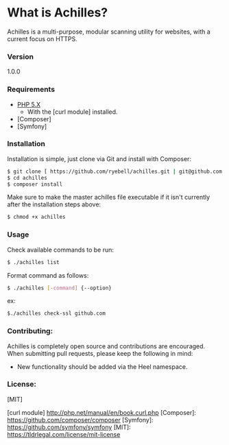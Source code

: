 # What is Achilles?

Achilles is a multi-purpose, modular scanning utility for websites, with a current focus on HTTPS.

### Version

1.0.0

### Requirements
* [PHP 5.X]
    * With the [curl module] installed.
* [Composer]
* [Symfony]

### Installation

Installation is simple, just clone via Git and install with Composer:


```sh
$ git clone [ https://github.com/ryebell/achilles.git | git@github.com:ryebell/achilles.git ] achilles
$ cd achilles
$ composer install
```

Make sure to make the master achilles file executable if it isn't currently after the installation steps above:

```sh
$ chmod +x achilles
```

### Usage
Check available commands to be run:
```sh
$ ./achilles list
```
Format command as follows:
```sh
$ ./achilles [-command] {--option}
```
ex:
```sh
$./achilles check-ssl github.com
```

### Contributing:
Achilles is completely open source and contributions are encouraged. When submitting pull requests, please keep the following in mind:
- New functionality should be added via the Heel namespace.

### License:
[MIT]

[PHP 5.X]: <http://www.php.net/>
[curl module] <http://php.net/manual/en/book.curl.php>
[Composer]: <https://github.com/composer/composer>
[Symfony]: <https://github.com/symfony/symfony>
[MIT]: <https://tldrlegal.com/license/mit-license>
